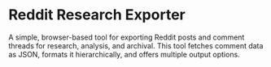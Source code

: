 # Reddit Research Exporter

A simple, browser-based tool for exporting Reddit posts and comment threads for research, analysis, and archival. This tool fetches comment data as JSON, formats it hierarchically, and offers multiple output options. 

